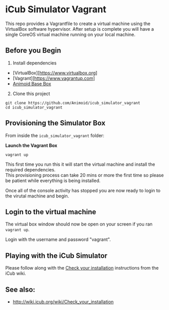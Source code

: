 # iCub Simulator Vagrant

This repo provides a Vagrantfile to create a virtual machine using the VirtualBox software hypervisor.
After setup is complete you will have a single CoreOS virtual machine running on your local machine.

## Before you Begin

1) Install dependencies

* [VirtualBox][https://www.virtualbox.org]
* [Vagrant][https://www.vagrantup.com]
* [Animoid Base Box](https://github.com/Animoid/base_box)

2) Clone this project

```
git clone https://github.com/Animoid/icub_simulator_vagrant
cd icub_simulator_vagrant
```

## Provisioning the Simulator Box

From inside the ```icub_simulator_vagrant``` folder:

**Launch the Vagrant Box**

```
vagrant up
```

This first time you run this it will start the virtual machine and install the required dependencies.  
This provisioning process can take 20 mins or more the first time so please be patient while everything is being installed.  

Once all of the console activity has stopped you are now ready to login to the virutal machine and begin.

## Login to the virtual machine

The virtual box window should now be open on your screen if you ran ```vagrant up```.  

Login with the username and password "vagrant".

## Playing with the iCub Simulator

Please follow along with the [Check your installation](http://wiki.icub.org/wiki/Check_your_installation) instructions from the iCub wiki.

## See also:

* http://wiki.icub.org/wiki/Check_your_installation
